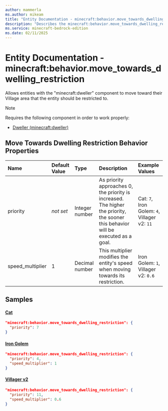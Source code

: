 ```yaml
---
author: mammerla
ms.author: mikeam
title: "Entity Documentation - minecraft:behavior.move_towards_dwelling_restriction"
description: "Describes the minecraft:behavior.move_towards_dwelling_restriction ai behavior component"
ms.service: minecraft-bedrock-edition
ms.date: 02/11/2025 
---
```


# Entity Documentation - minecraft:behavior.move_towards_dwelling_restriction

Allows entities with the "minecraft:dweller" component to move toward their Village area that the entity should be restricted to.

> [!Note]
> Requires the following component in order to work properly:
> 
> * [Dweller (minecraft:dweller)](../EntityComponents/minecraftComponent_dweller.md)
> 

## Move Towards Dwelling Restriction Behavior Properties

|Name       |Default Value |Type |Description |Example Values |
|:----------|:-------------|:----|:-----------|:------------- |
| priority | *not set* | Integer number | As priority approaches 0, the priority is increased. The higher the priority, the sooner this behavior will be executed as a goal. | Cat: `7`, Iron Golem: `4`, Villager v2: `11` | 
| speed_multiplier | 1 | Decimal number | This multiplier modifies the entity's speed when moving towards its restriction. | Iron Golem: `1`, Villager v2: `0.6` | 

## Samples

#### [Cat](https://github.com/Mojang/bedrock-samples/tree/preview/behavior_pack/entities/cat.json)


```json
"minecraft:behavior.move_towards_dwelling_restriction": {
  "priority": 7
}
```

#### [Iron Golem](https://github.com/Mojang/bedrock-samples/tree/preview/behavior_pack/entities/iron_golem.json)


```json
"minecraft:behavior.move_towards_dwelling_restriction": {
  "priority": 4,
  "speed_multiplier": 1
}
```

#### [Villager v2](https://github.com/Mojang/bedrock-samples/tree/preview/behavior_pack/entities/villager_v2.json)


```json
"minecraft:behavior.move_towards_dwelling_restriction": {
  "priority": 11,
  "speed_multiplier": 0.6
}
```
